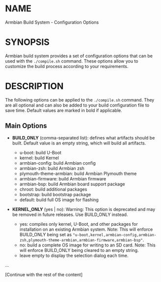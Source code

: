 # NAME
Armbian Build System - Configuration Options

# SYNOPSIS
Armbian build system provides a set of configuration options that can be used with the `./compile.sh` command. These options allow you to customize the build process according to your requirements.

# DESCRIPTION
The following options can be applied to the `./compile.sh` command. They are all optional and can also be added to your build configuration file to save time. Default values are marked in bold if applicable.

## Main Options

- **BUILD_ONLY** (comma-separated list): defines what artifacts should be built. Default value is an empty string, which will build all artifacts.

    - u-boot: build U-Boot
    - kernel: build Kernel
    - armbian-config: build Armbian config
    - armbian-zsh: build Armbian zsh
    - plymouth-theme-armbian: build Armbian Plymouth theme
    - armbian-firmware: build Armbian firmware
    - armbian-bsp: build Armbian board support package
    - chroot: build additional packages
    - bootstrap: build bootstrap package
    - default: build full OS image for flashing

- **KERNEL_ONLY** (yes | no): Warning: This option is deprecated and may be removed in future releases. Use BUILD_ONLY instead.

    - yes: compiles only kernel, U-Boot, and other packages for installation on an existing Armbian system. Note: This will enforce BUILD_ONLY being set as `"u-boot,kernel,armbian-config,armbian-zsh,plymouth-theme-armbian,armbian-firmware,armbian-bsp"`.
    - no: build a complete OS image for writing to an SD card. Note: This will enforce BUILD_ONLY being cleared to an empty string.
    - leave empty to display the selection dialog each time.

...

[Continue with the rest of the content]
